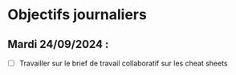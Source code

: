 # Objectifs journaliers

## Mardi 24/09/2024 :

- [ ] Travailler sur le brief de travail collaboratif sur les cheat sheets
